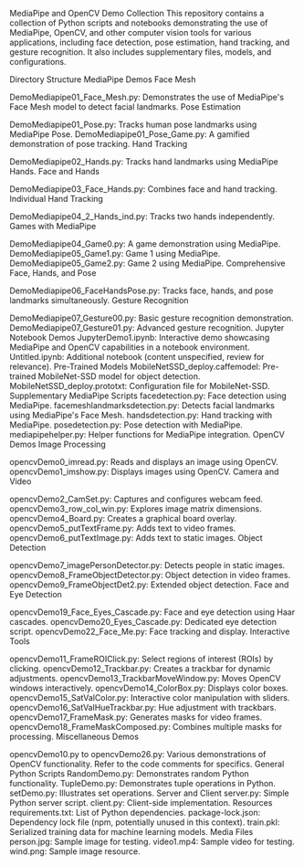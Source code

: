 MediaPipe and OpenCV Demo Collection
This repository contains a collection of Python scripts and notebooks demonstrating the use of MediaPipe, OpenCV, and other computer vision tools for various applications, including face detection, pose estimation, hand tracking, and gesture recognition. It also includes supplementary files, models, and configurations.

Directory Structure
MediaPipe Demos
Face Mesh

DemoMediapipe01_Face_Mesh.py: Demonstrates the use of MediaPipe's Face Mesh model to detect facial landmarks.
Pose Estimation

DemoMediapipe01_Pose.py: Tracks human pose landmarks using MediaPipe Pose.
DemoMediapipe01_Pose_Game.py: A gamified demonstration of pose tracking.
Hand Tracking

DemoMediapipe02_Hands.py: Tracks hand landmarks using MediaPipe Hands.
Face and Hands

DemoMediapipe03_Face_Hands.py: Combines face and hand tracking.
Individual Hand Tracking

DemoMediapipe04_2_Hands_ind.py: Tracks two hands independently.
Games with MediaPipe

DemoMediapipe04_Game0.py: A game demonstration using MediaPipe.
DemoMediapipe05_Game1.py: Game 1 using MediaPipe.
DemoMediapipe05_Game2.py: Game 2 using MediaPipe.
Comprehensive Face, Hands, and Pose

DemoMediapipe06_FaceHandsPose.py: Tracks face, hands, and pose landmarks simultaneously.
Gesture Recognition

DemoMediapipe07_Gesture00.py: Basic gesture recognition demonstration.
DemoMediapipe07_Gesture01.py: Advanced gesture recognition.
Jupyter Notebook Demos
JupyterDemo1.ipynb: Interactive demo showcasing MediaPipe and OpenCV capabilities in a notebook environment.
Untitled.ipynb: Additional notebook (content unspecified, review for relevance).
Pre-Trained Models
MobileNetSSD_deploy.caffemodel: Pre-trained MobileNet-SSD model for object detection.
MobileNetSSD_deploy.prototxt: Configuration file for MobileNet-SSD.
Supplementary MediaPipe Scripts
facedetection.py: Face detection using MediaPipe.
facemeshlandmarksdetection.py: Detects facial landmarks using MediaPipe's Face Mesh.
handsdetection.py: Hand tracking with MediaPipe.
posedetection.py: Pose detection with MediaPipe.
mediapipehelper.py: Helper functions for MediaPipe integration.
OpenCV Demos
Image Processing

opencvDemo0_imread.py: Reads and displays an image using OpenCV.
opencvDemo1_imshow.py: Displays images using OpenCV.
Camera and Video

opencvDemo2_CamSet.py: Captures and configures webcam feed.
opencvDemo3_row_col_win.py: Explores image matrix dimensions.
opencvDemo4_Board.py: Creates a graphical board overlay.
opencvDemo5_putTextFrame.py: Adds text to video frames.
opencvDemo6_putTextImage.py: Adds text to static images.
Object Detection

opencvDemo7_imagePersonDetector.py: Detects people in static images.
opencvDemo8_FrameObjectDetector.py: Object detection in video frames.
opencvDemo9_FrameObjectDet2.py: Extended object detection.
Face and Eye Detection

opencvDemo19_Face_Eyes_Cascade.py: Face and eye detection using Haar cascades.
opencvDemo20_Eyes_Cascade.py: Dedicated eye detection script.
opencvDemo22_Face_Me.py: Face tracking and display.
Interactive Tools

opencvDemo11_FrameROIClick.py: Select regions of interest (ROIs) by clicking.
opencvDemo12_Trackbar.py: Creates a trackbar for dynamic adjustments.
opencvDemo13_TrackbarMoveWindow.py: Moves OpenCV windows interactively.
opencvDemo14_ColorBox.py: Displays color boxes.
opencvDemo15_SatValColor.py: Interactive color manipulation with sliders.
opencvDemo16_SatValHueTrackbar.py: Hue adjustment with trackbars.
opencvDemo17_FrameMask.py: Generates masks for video frames.
opencvDemo18_FrameMaskComposed.py: Combines multiple masks for processing.
Miscellaneous Demos

opencvDemo10.py to opencvDemo26.py: Various demonstrations of OpenCV functionality. Refer to the code comments for specifics.
General Python Scripts
RandomDemo.py: Demonstrates random Python functionality.
TupleDemo.py: Demonstrates tuple operations in Python.
setDemo.py: Illustrates set operations.
Server and Client
server.py: Simple Python server script.
client.py: Client-side implementation.
Resources
requirements.txt: List of Python dependencies.
package-lock.json: Dependency lock file (npm, potentially unused in this context).
train.pkl: Serialized training data for machine learning models.
Media Files
person.jpg: Sample image for testing.
video1.mp4: Sample video for testing.
wind.png: Sample image resource.

